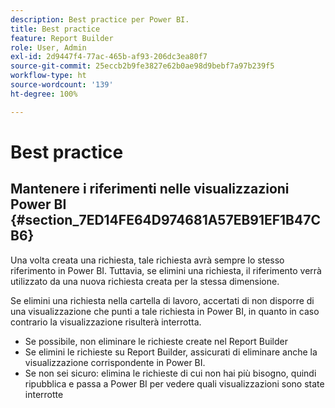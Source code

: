 ```yaml
---
description: Best practice per Power BI.
title: Best practice
feature: Report Builder
role: User, Admin
exl-id: 2d9447f4-77ac-465b-af93-206dc3ea80f7
source-git-commit: 25eccb2b9fe3827e62b0ae98d9bebf7a97b239f5
workflow-type: ht
source-wordcount: '139'
ht-degree: 100%

---
```


# Best practice

## Mantenere i riferimenti nelle visualizzazioni Power BI {#section_7ED14FE64D974681A57EB91EF1B47CB6}

Una volta creata una richiesta, tale richiesta avrà sempre lo stesso riferimento in Power BI. Tuttavia, se elimini una richiesta, il riferimento verrà utilizzato da una nuova richiesta creata per la stessa dimensione.

Se elimini una richiesta nella cartella di lavoro, accertati di non disporre di una visualizzazione che punti a tale richiesta in Power BI, in quanto in caso contrario la visualizzazione risulterà interrotta.

* Se possibile, non eliminare le richieste create nel Report Builder
* Se elimini le richieste su Report Builder, assicurati di eliminare anche la visualizzazione corrispondente in Power BI.
* Se non sei sicuro: elimina le richieste di cui non hai più bisogno, quindi ripubblica e passa a Power BI per vedere quali visualizzazioni sono state interrotte
